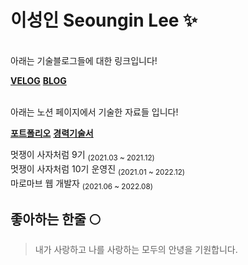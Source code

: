 # 이성인 Seoungin Lee ✨

<br/>
아래는 기술블로그들에 대한 링크입니다!

**[VELOG](https://velog.io/@adultlee)**
**[BLOG](https://adultlee.com/)**


<br/>
아래는 노션 페이지에서 기술한 자료들 입니다!

**[포트폴리오](https://succulent-syrup-0a5.notion.site/bcd6468d7c0746d5b62c755ef10e48de)**
**[경력기술서](https://www.notion.so/457630b07f57430bb32950539806fb90?pvs=4)**

멋쟁이 사자처럼 9기 <sub>(2021.03 ~ 2021.12)</sub>  
멋쟁이 사자처럼 10기 운영진 <sub>(2021.01 ~ 2022.12)</sub>   
마로마브 웹 개발자 <sub>(2021.06 ~ 2022.08)</sub>  

## 좋아하는 한줄 🌕
> 내가 사랑하고 나를 사랑하는 모두의 안녕을 기원합니다.

